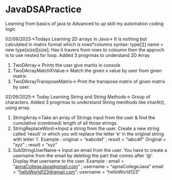 # JavaDSAPractice
Learning from basics of java to Advanced to  up skill my automation coding logic

02/09/2025->Todays Learning
2D arrays in Java-> It is nothing but calculated in matrix format which is rows*columns
syntax: type[][] name = new type[size][size];
Has it travers from rows to coloumn then the approch is to use nested for loop.
Added 3 progrmas to understand 2D Array
1. TwoDArray-> Prints the user give martix in console
2. TwoDArrayMatchXValue-> Match the given x value  by user from given matrix.
3. TwoDArrayTransposeMatrix-> Print the transpose matrix of given matrix by user.

02/09/2025-> Today Learning
String and String Methods-> Group of characters.
Added 3 progrmas to understand String menthods like charAt(), using array.
1. StringArray->Take an array of Strings input from the user & find the cumulative (combined) length of all those strings.
2. StringReplaceWord->Input a string from the user. Create a new string called ‘result’ in which you will replace the letter ‘e’ in the original string with letter ‘i’. 
Example : 
original = “eabcdef’ ; result = “iabcdif”
Original = “xyz” ; result = “xyz”
3. SubStringUserName-> Input an email from the user. You have to create a username from the email by deleting the part that comes after ‘@’. Display that username to the user.
Example : 
email = “apnaCollegeJava@gmail.com” ; username = “apnaCollegeJava” 
email = “helloWorld123@gmail.com”; username = “helloWorld123”


